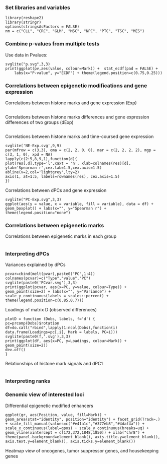 ### Set libraries and variables

```{r}
library(reshape2)
library(stringr)
options(stringsAsFactors = FALSE)
nm = c("CLL", "CRC", "GLM", "MSC", "NPC", "PTC", "TSC", "MES")
```

### Combine p-values from multiple tests

Use data in Pvalues:

```{r}
svglite("p.svg",3,3)
print(ggplot(pv,aes(value, colour=Mark)) +  stat_ecdf(pad = FALSE) + 
    labs(x="P-value", y="ECDF") + theme(legend.position=c(0.75,0.25)))
```

### Correlations between epigenetic modifications and gene expression

Correlations between histone marks and gene expression (Exp)

```{r}
```
Correlations between histone marks differences and gene expression differences of two groups (dExp)

```{r}
```
Correlations between histone marks and time-coursed gene expression

```{r}
svglite('NE-Exp.svg',9,9)
par(mfrow = c(3,3), oma = c(2, 2, 0, 0), mar = c(2, 2, 2, 2), mgp = c(3, 1, 0), xpd = NA)
lapply(c(2:5,8,9,1),function(d){
plot(res[,d],type='l',xaxt = 'n', xlab=colnames(res)[d], ylab='Spearman r',cex.lab=1.5,cex.axis=1.5)
abline(v=2,col='lightgrey',lty=2)
axis(1, at=1:5, labels=rownames(res), cex.axis=1.5)
})
```
Correlations between dPCs and gene expression

```{r}
svglite("PC-Exp.svg",3,3)
ggplot(aes(y = value, x = variable, fill = variable), data = df) + geom_boxplot() + labs(x="", y="Spearman r") + theme(legend.position="none")
```

### Correlations between epigenetic marks

Correlations between epigenetic marks in each group

```{r}
```
### Interpreting dPCs

Variances explained by dPCs

```{r}
pcvar=cbind(melt(pvar),paste0("PC",1:4))
colnames(pcvar)=c("Type","value","PC")
svglite(paste0('PCvar.svg'),3,3)
print(ggplot(pcvar, aes(x=PC, y=value, colour=Type)) + geom_point(size=2) + labs(x="", y="Variance") + scale_y_continuous(labels = scales::percent) + theme(legend.position=c(0.85,0.7)))
```

Loadings of matrix D (observed differences)

```{r}
plotD = function (Dobs, labels, f='d') {
pc=prcomp(Dobs)$rotation
df=do.call("rbind",lapply(1:ncol(Dobs),function(i) data.frame(Loadings=pc[,i], Mark = labels, PC=i)))
svglite(paste0(f,'.svg'),3,3)
print(ggplot(df, aes(x=PC, y=Loadings, colour=Mark)) + geom_point(size=2))
dev.off()
}
```

Relationships of histone mark signals and dPC1

```{r}
```

### Interpreting ranks


### Genomic view of interested loci

Differential epigenetic modified enhancers

```{r}
ggplot(gr, aes(Position, value, fill=Mark)) + geom_area(stat="identity", position="identity") + facet_grid(Track~.) + scale_fill_manual(values=c("#e41a1c","#377eb8","#4daf4a")) + scale_x_continuous(label=gpos) + scale_y_continuous(breaks=uq) + geom_vline(xintercept = c(172,372,1848,1850)) + xlab("chr8") + theme(panel.background=element_blank(), axis.title.y=element_blank(), axis.text.y=element_blank(), axis.ticks.y=element_blank())
```

Heatmap view of oncogenes, tumor suppressor genes, and housekeeping genes

```{r}
```

